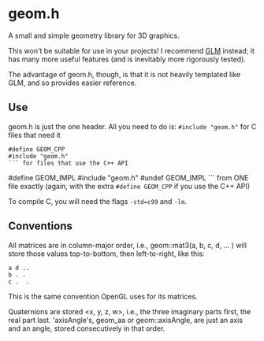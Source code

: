 # geom.h

A small and simple geometry library for 3D graphics.

This won't be suitable for use in your projects! I recommend [GLM](https://github.com/g-truc/glm) instead; it has many more useful features (and is inevitably more rigorously tested).

The advantage of geom.h, though, is that it is not heavily templated like GLM, and so provides easier reference.

## Use

geom.h is just the one header. All you need to do is:
`#include "geom.h"` for C files that need it

```
#define GEOM_CPP
#include "geom.h"
``` for files that use the C++ API

```
#define GEOM_IMPL
#include "geom.h"
#undef GEOM_IMPL
``` from ONE file exactly (again, with the extra `#define GEOM_CPP` if you use the C++ API)

To compile C, you will need the flags `-std=c99` and `-lm`.

## Conventions

All matrices are in column-major order, i.e., geom::mat3(a, b, c, d, ... ) will store those values top-to-bottom, then left-to-right, like this:

```
a d ..
b . .
c .  .
```

This is the same convention OpenGL uses for its matrices.

Quaternions are stored <x, y, z, w>, i.e., the three imaginary parts first, the real part last.
'axisAngle's, geom_aa or geom::axisAngle, are just an axis and an angle, stored consecutively in that order.